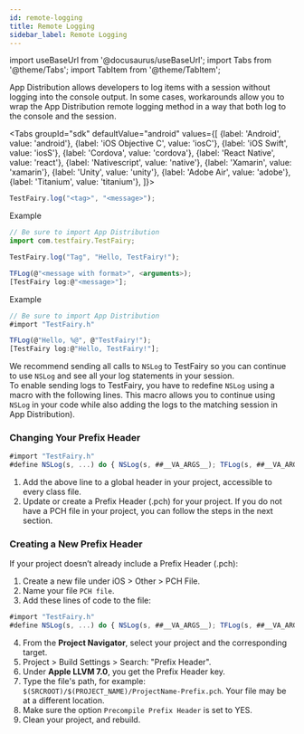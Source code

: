 ```yaml
---
id: remote-logging
title: Remote Logging
sidebar_label: Remote Logging
---
```


import useBaseUrl from '@docusaurus/useBaseUrl';
import Tabs from '@theme/Tabs';
import TabItem from '@theme/TabItem';

App Distribution allows developers to log items with a session without logging into the console output. In some cases, workarounds allow you to wrap the App Distribution remote logging method in a way that both log to the console and the session.

<Tabs
groupId="sdk"
defaultValue="android"
values={[
{label: 'Android', value: 'android'},
{label: 'iOS Objective C', value: 'iosC'},
{label: 'iOS Swift', value: 'iosS'},
{label: 'Cordova', value: 'cordova'},
{label: 'React Native', value: 'react'},
{label: 'Nativescript', value: 'native'},
{label: 'Xamarin', value: 'xamarin'},
{label: 'Unity', value: 'unity'},
{label: 'Adobe Air', value: 'adobe'},
{label: 'Titanium', value: 'titanium'},
]}>

<TabItem value="android">

```js
TestFairy.log("<tag>", "<message>");
```

Example

```js
// Be sure to import App Distribution
import com.testfairy.TestFairy;

TestFairy.log("Tag", "Hello, TestFairy!");
```

</TabItem>

<TabItem value="iosC">

```js
TFLog(@"<message with format>", <arguments>);
[TestFairy log:@"<message>"];
```

Example

```js
// Be sure to import App Distribution
#import "TestFairy.h"

TFLog(@"Hello, %@", @"TestFairy!");
[TestFairy log:@"Hello, TestFairy!"];
```

We recommend sending all calls to <code>NSLog</code> to TestFairy so you can continue to use <code>NSLog</code> and see all your log statements in your session.<br/>
To enable sending logs to TestFairy, you have to redefine <code>NSLog</code> using a macro with the following lines. This macro allows you to continue using <code>NSLog</code> in your code while also adding the logs to the matching session in App Distribution).

### Changing Your Prefix Header

```js
#import "TestFairy.h"
#define NSLog(s, ...) do { NSLog(s, ##__VA_ARGS__); TFLog(s, ##__VA_ARGS__); } while (0)
```

1. Add the above line to a global header in your project, accessible to every class file.
2. Update or create a Prefix Header (.pch) for your project. If you do not have a PCH file in your project, you can follow the steps in the next section.

### Creating a New Prefix Header

If your project doesn’t already include a Prefix Header (.pch):<br/>

1. Create a new file under iOS &gt; Other &gt; PCH File.
2. Name your file `PCH file`.
3. Add these lines of code to the file:

```js
#import "TestFairy.h"
#define NSLog(s, ...) do { NSLog(s, ##__VA_ARGS__); TFLog(s, ##__VA_ARGS__); } while (0)
```

4. From the **Project Navigator**, select your project and the corresponding target.
5. Project &gt; Build Settings &gt; Search: "Prefix Header".
6. Under **Apple LLVM 7.0**, you get the Prefix Header key.
7. Type the file's path, for example: `$(SRCROOT)/$(PROJECT_NAME)/ProjectName-Prefix.pch`. Your file may be at a different location.
8. Make sure the option `Precompile Prefix Header` is set to YES.
9. Clean your project, and rebuild.

</TabItem>

<TabItem value="iosS">

</TabItem>

<TabItem value="cordova">

</TabItem>

<TabItem value="react">

</TabItem>

<TabItem value="native">

</TabItem>

<TabItem value="xamarin">

</TabItem>

<TabItem value="unity">

</TabItem>

<TabItem value="adobe">

</TabItem>

<TabItem value="titanium">

</TabItem>

</Tabs>

